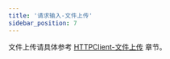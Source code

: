 ```yaml
---
title: '请求输入-文件上传'
sidebar_position: 7
---
```


文件上传请具体参考 [HTTPClient-文件上传](output/goframe-v2.0-md/WEB服务开发/HTTPClient/HTTPClient-文件上传) 章节。